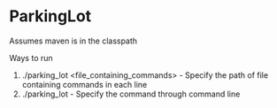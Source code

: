 # ParkingLot

Assumes maven is in the classpath

Ways to run
1. ./parking_lot <file_containing_commands> - Specify the path of file containing commands in each line
2. ./parking_lot - Specify the command through command line 
